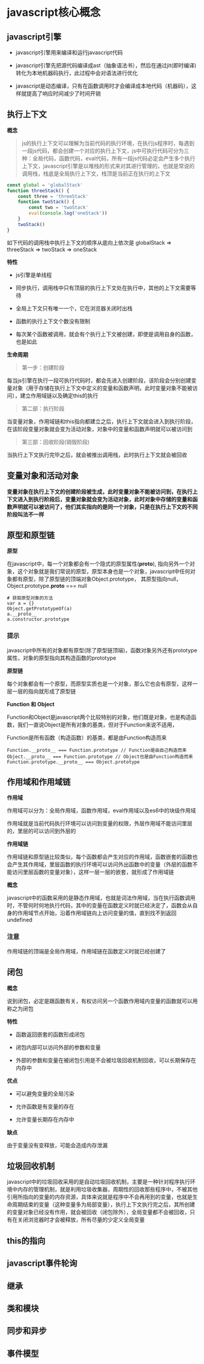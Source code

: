 # javascript核心概念

## javascript引擎

+ javascript引擎用来编译和运行javascript代码

+ javascript引擎先把源代码编译成ast（抽象语法书），然后在通过jit(即时编译)转化为本地机器码执行，此过程中会对语法进行优化

+ javascript是动态编译，只有在函数调用时才会编译成本地代码（机器码），这样就提高了响应时间减少了时间开销

## 执行上下文

**<p class="tip-color">概念</p>**

> js的执行上下文可以理解为当前代码的执行环境，在执行js程序时，每遇到一段js代码，都会创建一个对应的执行上下文，js中可执行代码可分为三种：全局代码，函数代码，eval代码，所有一段js代码必定会产生多个执行上下文，javascript引擎是以堆栈的形式来对其进行管理的，也就是常说的调用栈，栈底是全局执行上下文，栈顶是当前正在执行的上下文

```js
const global = 'globalStack'
function threeStack() {
    const three = 'threeStack'
    function twoStack() {
        const two = 'twoStack'
        eval(console.log('oneStack'))
    }
    twoStack()
}
```

如下代码的调用栈中执行上下文的顺序从底向上依次是 globalStack => threeStack => twoStack => oneStack

**<p class="tip-color">特性</p>**

+ js引擎是单线程

+ 同步执行，调用栈中只有顶层的执行上下文处在执行中，其他的上下文需要等待

+ 全局上下文只有唯一一个，它在浏览器关闭时出栈

+ 函数的执行上下文个数没有限制

+ 每次某个函数被调用，就会有个执行上下文被创建，即使是调用自身的函数，也是如此

**<p class="tip-color">生命周期</p>**

> 第一步：创建阶段

每当js引擎在执行一段可执行代码时，都会先进入创建阶段，该阶段会分别创建变量对象（用于存储在执行上下文中定义的变量和函数声明，此时变量对象不能被访问），建立作用域链以及确定this的执行

> 第二部：执行阶段

当变量对象，作用域链和this指向都建立之后，执行上下文就会进入到执行阶段，在该阶段变量对象就会变为活动对象，对象中的变量和函数声明就可以被访问到

> 第三部：回收阶段(销毁阶段)

当执行上下文执行完毕之后，就会被推出调用栈，此时执行上下文就会被回收

## 变量对象和活动对象

**变量对象在执行上下文的创建阶段被生成，此时变量对象不能被访问到，在执行上下文进入到执行阶段后，变量对象就会变为活动对象，此时对象中存储的变量和函数声明就可以被访问了，他们其实指向的是同一个对象，只是在执行上下文的不同阶段叫法不一样**

## 原型和原型链

**<p class="tip-color">原型</p>**

在javascript中，每一个对象都会有一个隐式的原型属性(__proto__), 指向另外一个对象，这个对象就是我们常说的原型，原型本身也是一个对象，javascript中任何对象都有原型，除了原型链的顶端对象Object.prototype， 其原型指向null， Object.prototype.__proto__ === null

```
# 获取原型对象的方法
var a = {}
Object.getPrototypeOf(a)
a.__proto__
a.constructor.prototype
```

<p class="tip-info">
    <h3>提示</h3>
    javascript中所有的对象都有原型(除了原型链顶端)，函数对象另外还有prototype属性，对象的原型指向其构造函数的prototype
</p>

**<p class="tip-color">原型链</p>**

每个对象都会有一个原型，而原型实质也是一个对象，那么它也会有原型，这样一层一层的指向就形成了原型链

**<p class="tip-color">Function 和 Object</p>**

Function和Object是javascript两个比较特别的对象，他们既是对象，也是构造函数，我们一直说Object是所有对象的基类，但对于Function来说不适用，

<p class="tip-info">Function是所有函数（构造函数）的基类，都是由Function构造而来</p>

```
Function.__proto__ === Function.prototype // Function是由自己构造而来
Object.__proto__ === Function.prototype // Object也是由Function构造而来
Function.prototype.__proto__ === Object.prototype
```

## 作用域和作用域链

**<p class="tip-color">作用域</p>**

作用域可以分为：全局作用域，函数作用域，eval作用域以及es6中的块级作用域

作用域就是当前代码执行环境可以访问到变量的权限，外层作用域不能访问里层的，里层的可以访问到外层的

**<p class="tip-color">作用域链</p>**

作用域链和原型链比较类似，每个函数都会产生对应的作用域，函数嵌套的函数也会产生其作用域，里层函数的执行环境可以访问外出函数中的变量（外层的函数不能访问里层函数的变量对象），这样一层一层的嵌套，就形成了作用域链

**<p class="tip-color">概念</p>**

javascript中的函数采用的是静态作用域，也就是词法作用域，当在执行函数调用时，不管何时何地执行代码，其中的变量在函数定义时就已经决定了，函数会从自身的作用域节点开始，沿着作用域链向上访问变量的值，直到找不到返回undefined

<p class="tip-info">
    <h3>注意</h3>
    作用域链的顶端是全局作用域，作用域链在函数定义时就已经创建了
</p>

## 闭包

**<p class="tip-color">概念</p>**

说到闭包，必定是跟函数有关，有权访问另一个函数作用域内变量的函数就可以用称之为闭包

**<p class="tip-color">特性</p>**

+ 函数返回嵌套的函数形成闭包

+ 闭包内部可以访问外部的参数和变量

+ 外部的参数和变量在被闭包引用是不会被垃圾回收机制回收，可以长期保存在内存中

**<p class="tip-color">优点</p>**

+ 可以避免变量的全局污染

+ 允许函数是有变量的存在

+ 允许变量长期存在内存中


**<p class="tip-color">缺点</p>**

由于变量没有变释放，可能会造成内存泄漏

## 垃圾回收机制

javascript中的垃圾回收采用的是自动垃圾回收机制，主要是一种针对程序执行环境中内存的管理机制，就是利用垃圾收集器，周期性的回收那些程序中，不被其他引用所指向的变量的内存资源，具体来说就是程序中不会再用到的变量，也就是生命周期结束的变量（这种变量多为局部变量），执行上下文执行完之后，其所创建的变量对象已经没有作用，就会被回收（闭包除外），全局变量都不会被回收，只有在关闭浏览器时才会被释放，所有尽量的少定义全局变量

## this的指向



## javascript事件轮询

## 继承

## 类和模块

## 同步和异步

## 事件模型 